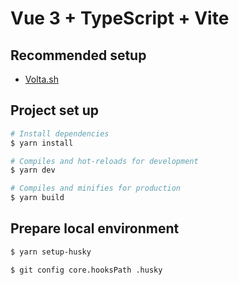 # Vue 3 + TypeScript + Vite

## Recommended setup
- [Volta.sh](https://volta.sh/)

## Project set up

```bash
# Install dependencies
$ yarn install 

# Compiles and hot-reloads for development
$ yarn dev

# Compiles and minifies for production
$ yarn build
```

## Prepare local environment

```bash
$ yarn setup-husky
```

```bash
$ git config core.hooksPath .husky
```


